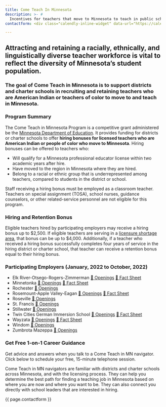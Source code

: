 ```yaml
---
title: Come Teach In Minnesota
description: >- # 
  Incentives for teachers that move to Minnesota to teach in public schools.
contactform: <div class="calendly-inline-widget" data-url="https://calendly.com/chris-hoehn/come-teach-nav?hide_event_type_details=1&hide_gdpr_banner=1&primary_color=003865" style="min-width:320px;height:630px;"></div><script type="text/javascript" src="https://assets.calendly.com/assets/external/widget.js" async></script>

---
```


## Attracting and retaining a racially, ethnically, and linguistically diverse teacher workforce is vital to reflect the diversity of Minnesota’s student population. 
### The goal of Come Teach in Minnesota is to support districts and charter schools in recruiting and retaining teachers who are American Indian or teachers of color to move to and teach in Minnesota.


### Program Summary
The Come Teach in Minnesota Program is a competitive grant administered be the [Minnesota Department of Education](https://education.mn.gov/MDE/dse/equitdiv/ComeTeach/index.htm).  It provides funding for districts or charter schools to offer **hiring bonuses for licensed teachers who are American Indian or people of color who move to Minnesota**. Hiring bonuses can be offered to teachers who:
- Will qualify for a Minnesota professional educator license within two academic years after hire.
- Have moved to the region in Minnesota where they are hired.
- Belong to a racial or ethnic group that is underrepresented among teachers, compared to students in the district or school.


Staff receiving a hiring bonus must be employed as a classroom teacher. Teachers on special assignment (TOSA), school nurses, guidance counselors, or other related-service personnel are not eligible for this program.


### Hiring and Retention Bonus
Eligible teachers hired by participating employers may receive a hiring bonus up to $2,500.  If eligible teachers are serving in a <a href="https://education.mn.gov/mdeprod/idcplg?IdcService=GET_FILE&dDocName=PROD046876&RevisionSelectionMethod=latestReleased&Rendition=primary" target="_blank">licensure shortage area</a>, that bonus can be up to $4,000. Additionally, if a teacher who received a hiring bonus successfully completes four years of service in the hiring district or charter school, that teacher can receive a retention bonus equal to their hiring bonus.


### Participating Employers (January, 2022 to October, 2022)
- Elk River-Otsego-Rogers-Zimmerman [📣 Openings](https://educatemn.org/company/independent-school-district-728/) [🎯 Fact Sheet](/fact-sheets/ISD-728-Elk%20River-Otsego-Rogers-Zimmerman.pdf)
- Minnetonka [📣 Openings](https://educatemn.org/company/minnetonka-schools/) [🎯 Fact Sheet](/fact-sheets/Minnetonka.pdf)
- Rochester [📣 Openings](https://educatemn.org/company/rochester-schools/)
- Rosemount-Apple Valley-Eagan [📣 Openings](https://educatemn.org/employers/0196-01/) [🎯 Fact Sheet](/fact-sheets/District-196-Rosemount-Apple%20Valley-Eagan.pdf?)
- Roseville [📣 Openings](https://educatemn.org/company/roseville-schools/)
- St. Francis  [📣 Openings](https://educatemn.org/company/st-francis-area-schools/)
- Stillwater [📣 Openings](https://educatemn.org/company/stillwater-area-schools/)
- Twin Cities German Immersion School [📣 Openings](https://www.tcgis.org/career.html) [🎯 Fact Sheet](/fact-sheets/Twin-Cities-German-Immersion-School.png)
- Wayzata [📣 Openings](https://educatemn.org/employers/0284-01/) [🎯 Fact Sheet](/fact-sheets/Wayzata.pdf)
- Windom [📣 Openings](https://educatemn.org/company/windom-schools/)
- Zumbrota Mazeppa [📣 Openings](https://educatemn.org/company/zumbrota-mazeppa-school-district/)


### Get Free 1-on-1 Career Guidance
Get advice and answers when you talk to a Come Teach in MN navigator. Click below to schedule your free, 15-minute telephone session.

Come Teach in MN navigators are familiar with districts and charter schools across Minnesota, and with the licensing process. They can help you determine the best path for finding a teaching job in Minnesota based on where you are now and where you want to be.  They can also connect you directly with school leaders that are interested in hiring.


{{ page.contactform }}

